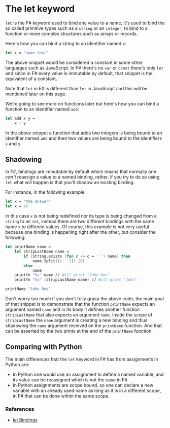 # The let keyword

`let` is the F# keyword used to bind any value to a name, it's used to bind the so called primitive types such as a `string` or an `integer`, to bind to a function or more complex structures such as arrays or records.

Here's how you can bind a string to an identifier named `x`:

```fsharp
let x = "some text"
```

The above snippet would be considered a constant in some other languages such as JavaScript. In F# there's no `var` or `const` there's only `let` and since in F# every value is immutable by default, that snippet is the equivalent of a constant.

Note that `let` in F# is different than `let` in JavaScript and this will be mentioned later on this page.

We're going to see more on functions later but here's how you can bind a function to an identifier named `add`:

```fsharp
let add x y =
    x + y
```

In the above snippet a function that adds two integers is being bound to an identifier named `add` and then two values are being bound to the identifiers `x` and `y`.

## Shadowing

In F#, bindings are immutable by default which means that normally one _can't_ reassign a value to a named binding, rather, if you try to do so using `let` what will happen is that you'll shadow an existing binding.

For instance, in the following example:

```fsharp
let x = "the answer"
let x = 42
```

In this case `x` is not being redefined nor its type is being changed from a `string` to an `int`, instead there are two different bindings with the same name `x` to different values. Of course, this example is not very useful because one binding is happening right after the other, but consider the following:

```fsharp
let printName name =
    let stripLastName name =
        if (String.exists (fun c -> c = ' ') name) then
            name.Split([|' '|]).[0]
        else
            name
    printfn "%s" name // Will print "John Doe"
    printfn "%s" (stripLastName name) // Will print "John"

printName "John Doe"
```

Don't worry too much if you don't fully grasp the above code, the main goal of that snippet is to demonstrate that the function `printName` expects an argument named `name` and in its body it defines another function `stripLastName` that also expects an argument `name`. Inside the scope of `stripLastName` the `name` argument is creating a new binding and thus shadowing the `name` argument received on the `printName` function. And that can be asserted by the two prints at the end of the `printName` function.

## Comparing with Python

The main differences that the `let` keyword in F# has from assignments in Python are:

- In Python one would use an assignment to define a named variable, and its value can be reassigned which is not the case in F#.
- In Python assignments are scope bound, so one can declare a new variable with an already used name as long as it is in a different scope, in F# that can be done within the same scope.

### References

- [let Bindings](https://docs.microsoft.com/en-us/dotnet/fsharp/language-reference/functions/let-bindings)
